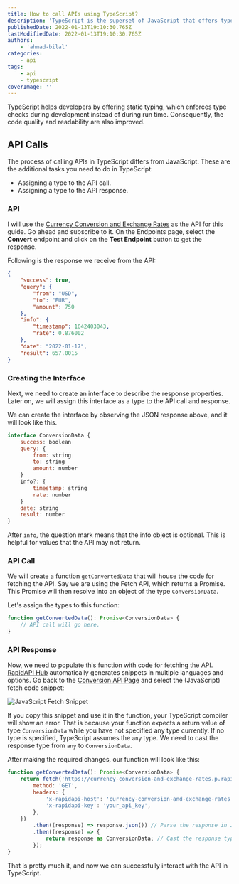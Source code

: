 ```yaml
---
title: How to call APIs using TypeScript?
description: 'TypeScript is the superset of JavaScript that offers type-checking to avoid issues related to types. This guide describes how to make type-safe calls to APIs using TypeScript.'
publishedDate: 2022-01-13T19:10:30.765Z
lastModifiedDate: 2022-01-13T19:10:30.765Z
authors:
    - 'ahmad-bilal'
categories:
    - api
tags:
    - api
    - typescript
coverImage: ''
---
```


<Lead>

TypeScript helps developers by offering static typing, which enforces type checks during development instead of during run time. Consequently, the code quality and readability are also improved.

</Lead>

## API Calls

The process of calling APIs in TypeScript differs from JavaScript. These are the additional tasks you need to do in TypeScript:

-   Assigning a type to the API call.
-   Assigning a type to the API response.

### API

I will use the [Currency Conversion and Exchange Rates](https://rapidapi.com/principalapis/api/currency-conversion-and-exchange-rates/?utm_source=RapidAPI.com/guides&utm_medium=DevRel&utm_campaign=DevRel) as the API for this guide. Go ahead and subscribe to it. On the Endpoints page, select the **Convert** endpoint and click on the **Test Endpoint** button to get the response.

Following is the response we receive from the API:

```json
{
	"success": true,
	"query": {
		"from": "USD",
		"to": "EUR",
		"amount": 750
	},
	"info": {
		"timestamp": 1642403043,
		"rate": 0.876002
	},
	"date": "2022-01-17",
	"result": 657.0015
}
```

### Creating the Interface

Next, we need to create an interface to describe the response properties. Later on, we will assign this interface as a type to the API call and response.

We can create the interface by observing the JSON response above, and it will look like this.

```js
interface ConversionData {
    success: boolean
    query: {
        from: string
        to: string
        amount: number
    }
    info?: {
        timestamp: string
        rate: number
    }
    date: string
    result: number
}
```

After `info`, the question mark means that the info object is optional. This is helpful for values that the API may not return.

### API Call

We will create a function `getConvertedData` that will house the code for fetching the API. Say we are using the Fetch API, which returns a Promise. This Promise will then resolve into an object of the type `ConversionData`.

Let's assign the types to this function:

```js
function getConvertedData(): Promise<ConversionData> {
	// API call will go here.
}
```

### API Response

Now, we need to populate this function with code for fetching the API. [RapidAPI Hub](https://RapidAPI.com/hub?utm_source=RapidAPI.com/guides&utm_medium=DevRel&utm_campaign=DevRel) automatically generates snippets in multiple languages and options. Go back to the [Conversion API Page](https://rapidapi.com/principalapis/api/currency-conversion-and-exchange-rates/?utm_source=RapidAPI.com/guides&utm_medium=DevRel&utm_campaign=DevRel) and select the (JavaScript) fetch code snippet:

![JavaScript Fetch Snippet](https://raw.githubusercontent.com/RapidAPI/DevRel-Stack-Data/production/guides/posts/api-call-typescript/images/snippet.png)

If you copy this snippet and use it in the function, your TypeScript compiler will show an error. That is because your function expects a return value of type `ConversionData` while you have not specified any type currently. If no type is specified, TypeScript assumes the `any` type. We need to cast the response type from `any` to `ConversionData`.

After making the required changes, our function will look like this:

```js
function getConvertedData(): Promise<ConversionData> {
	return fetch('https://currency-conversion-and-exchange-rates.p.rapidapi.com/latest?from=USD&to=EUR%2CGBP', {
		method: 'GET',
		headers: {
			'x-rapidapi-host': 'currency-conversion-and-exchange-rates.p.rapidapi.com',
			'x-rapidapi-key': 'your_api_key',
		},
	})
		.then((response) => response.json()) // Parse the response in JSON
		.then((response) => {
			return response as ConversionData; // Cast the response type to our interface
		});
}
```

That is pretty much it, and now we can successfully interact with the API in TypeScript.
